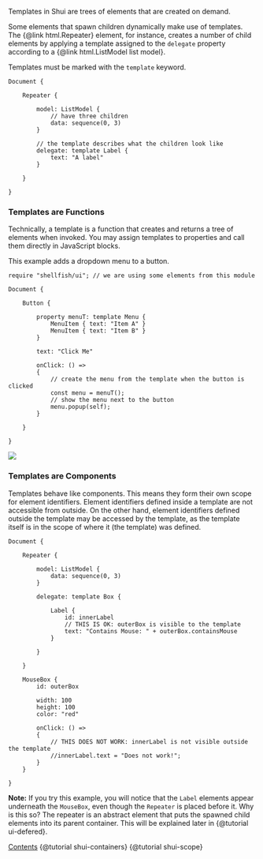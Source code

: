 Templates in Shui are trees of elements that are created on demand.

Some elements that spawn children dynamically make use of templates.
The {@link html.Repeater} element, for instance, creates a number of child
elements by applying a template assigned to the `delegate` property
according to a {@link html.ListModel list model}.

Templates must be marked with the `template` keyword.

```
Document {

    Repeater {

        model: ListModel {
            // have three children
            data: sequence(0, 3)
        }

        // the template describes what the children look like
        delegate: template Label {
            text: "A label"
        }

    }

}
```

### Templates are Functions

Technically, a template is a function that creates and returns a tree of elements when
invoked. You may assign templates to properties and call them directly in JavaScript blocks.

This example adds a dropdown menu to a button.

```
require "shellfish/ui"; // we are using some elements from this module

Document {

    Button {

        property menuT: template Menu {
            MenuItem { text: "Item A" }
            MenuItem { text: "Item B" }
        }

        text: "Click Me"

        onClick: () =>
        {
            // create the menu from the template when the button is clicked
            const menu = menuT();
            // show the menu next to the button
            menu.popup(self);
        }

    }

}
```

![](images/shui-templates-01.png)

### Templates are Components

Templates behave like components. This means they form their own scope for
element identifiers. Element identifiers defined inside a template are not
accessible from outside. On the other hand, element identifiers defined outside
the template may be accessed by the template, as the template itself is in the
scope of where it (the template) was defined.

```
Document {

    Repeater {

        model: ListModel {
            data: sequence(0, 3)
        }

        delegate: template Box {
            
            Label {
                id: innerLabel
                // THIS IS OK: outerBox is visible to the template
                text: "Contains Mouse: " + outerBox.containsMouse
            }

        }

    }

    MouseBox {
        id: outerBox

        width: 100
        height: 100
        color: "red"

        onClick: () =>
        {
            // THIS DOES NOT WORK: innerLabel is not visible outside the template
            //innerLabel.text = "Does not work!";
        }
    }

}
```

**Note:** If you try this example, you will notice that the `Label` elements appear underneath
the `MouseBox`, even though the `Repeater` is placed before it. Why is this so?
The repeater is an abstract element that puts the spawned child elements into its
parent container. This will be explained later in {@tutorial ui-defered}.

<div class="navstrip"><span class="go-home"><a href="index.html">Contents</a></span><span class="go-previous">
{@tutorial shui-containers}
</span><span class="go-next">
{@tutorial shui-scope}
</span></div>
